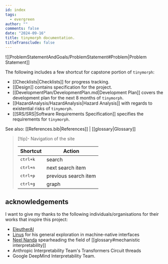 ```yaml
---
id: index
tags:
  - evergreen
author: ""
comments: false
date: "2024-09-16"
title: tinymorph documentation.
titleTransclude: false
---
```


![[ProblemStatementAndGoals/ProblemStatement#Problem|Problem Statement]]

The following includes a few shortcut for capstone portion of `tinymorph`:

- [[Checklists|Checklists]] for progress tracking.
- [[Design]] contains specification for the project.
- [[DevelopmentPlan/DevelopmentPlan.md|Development Plan]] covers the development plan for the next 8 months of `tinymorph`.
- [[HazardAnalysis/HazardAnalysis|Hazard Analysis]] with regards to existential risks of `tinymorph`.
- [[SRS/SRS|Software Requirements Specification]] specifies the requirements for `tinymorph`.

See also: [[References.bib|References]] | [[glossary|Glossary]]

> [!tip]- Navigation of the site
>
> | Shortcut          | Action               |
> | ----------------- | -------------------- |
> | <kbd>ctrl+k</kbd> | search               |
> | <kbd>ctrl+n</kbd> | next search item     |
> | <kbd>ctrl+p</kbd> | previous search item |
> | <kbd>ctrl+g</kbd> | graph                |

## acknowledgements

I want to give my thanks to the following individuals/organisations for their works that inspire this project: 
- [EleutherAI](https://www.eleuther.ai/)
- [Linus](https://thesephist.com/) for his general exploration in machine-native interfaces
- [Neel Nanda](https://www.neelnanda.io/about) spearheading the field of [[glossary#mechanistic interpretability]]
- Anthropic Interpretability Team's Transformers Circuit threads
- Google DeepMind Interpretability Team.
